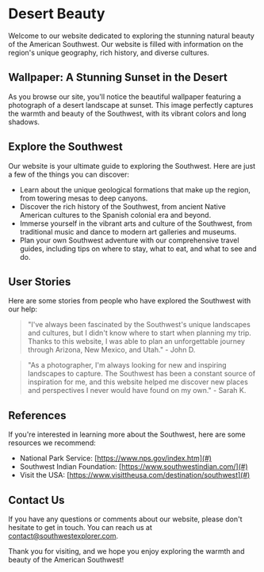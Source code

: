 <!--font:Inter-->

# Desert Beauty

Welcome to our website dedicated to exploring the stunning natural beauty of the American Southwest. Our website is filled with information on the region's unique geography, rich history, and diverse cultures.

## Wallpaper: A Stunning Sunset in the Desert

As you browse our site, you'll notice the beautiful wallpaper featuring a photograph of a desert landscape at sunset. This image perfectly captures the warmth and beauty of the Southwest, with its vibrant colors and long shadows.

## Explore the Southwest

Our website is your ultimate guide to exploring the Southwest. Here are just a few of the things you can discover:

- Learn about the unique geological formations that make up the region, from towering mesas to deep canyons.
- Discover the rich history of the Southwest, from ancient Native American cultures to the Spanish colonial era and beyond.
- Immerse yourself in the vibrant arts and culture of the Southwest, from traditional music and dance to modern art galleries and museums.
- Plan your own Southwest adventure with our comprehensive travel guides, including tips on where to stay, what to eat, and what to see and do.

## User Stories

Here are some stories from people who have explored the Southwest with our help:

> "I've always been fascinated by the Southwest's unique landscapes and cultures, but I didn't know where to start when planning my trip. Thanks to this website, I was able to plan an unforgettable journey through Arizona, New Mexico, and Utah." - John D.

> "As a photographer, I'm always looking for new and inspiring landscapes to capture. The Southwest has been a constant source of inspiration for me, and this website helped me discover new places and perspectives I never would have found on my own." - Sarah K.

## References

If you're interested in learning more about the Southwest, here are some resources we recommend:

- National Park Service: [https://www.nps.gov/index.htm](#)
- Southwest Indian Foundation: [https://www.southwestindian.com/](#)
- Visit the USA: [https://www.visittheusa.com/destination/southwest](#)

## Contact Us

If you have any questions or comments about our website, please don't hesitate to get in touch. You can reach us at [contact@southwestexplorer.com](mailto:contact@southwestexplorer.com).

Thank you for visiting, and we hope you enjoy exploring the warmth and beauty of the American Southwest!

<!--

Write me content for website with wallpaper which alt text is:

"A photograph of a desert landscape at sunset, with warm colors and long shadows."

The name/title of the page should not be 1:1 copy of the alt text but rather a real content of the website which is using this wallpaper.

- Use markdown format 
- Start with heading
- Heading should be short and concise
- The content should look like a real website 
- The website should not be about the wallpaper, wallpaper is just a related background
- Heading should be contain work "wallpaper" or "background"
- Include real sections like references, contact, user stories, etc. use things relevant to the page purpose.
- Feel free to use structure like headings, bullets, numbering, blockquotes, paragraphs, horizontal lines, etc.
- You can use formatting like bold or _italic_
- You can include UTF-8 emojis
- Links should be only #hash anchors (and you can refer to the document itself)
- Do not include images


---


# The Warmth of the Desert: Exploring the Beauty of the American Southwest

Welcome to our website dedicated to exploring the stunning natural beauty of the American Southwest. Our website is filled with information on the region's unique geography, rich history, and diverse cultures.

## Wallpaper: A Stunning Sunset in the Desert

As you browse our site, you'll notice the beautiful wallpaper featuring a photograph of a desert landscape at sunset. This image perfectly captures the warmth and beauty of the Southwest, with its vibrant colors and long shadows.

## Explore the Southwest

Our website is your ultimate guide to exploring the Southwest. Here are just a few of the things you can discover:

- Learn about the unique geological formations that make up the region, from towering mesas to deep canyons.
- Discover the rich history of the Southwest, from ancient Native American cultures to the Spanish colonial era and beyond.
- Immerse yourself in the vibrant arts and culture of the Southwest, from traditional music and dance to modern art galleries and museums.
- Plan your own Southwest adventure with our comprehensive travel guides, including tips on where to stay, what to eat, and what to see and do.

## User Stories

Here are some stories from people who have explored the Southwest with our help:

> "I've always been fascinated by the Southwest's unique landscapes and cultures, but I didn't know where to start when planning my trip. Thanks to this website, I was able to plan an unforgettable journey through Arizona, New Mexico, and Utah." - John D.

> "As a photographer, I'm always looking for new and inspiring landscapes to capture. The Southwest has been a constant source of inspiration for me, and this website helped me discover new places and perspectives I never would have found on my own." - Sarah K.

## References

If you're interested in learning more about the Southwest, here are some resources we recommend:

- National Park Service: [https://www.nps.gov/index.htm](#)
- Southwest Indian Foundation: [https://www.southwestindian.com/](#)
- Visit the USA: [https://www.visittheusa.com/destination/southwest](#)

## Contact Us

If you have any questions or comments about our website, please don't hesitate to get in touch. You can reach us at [contact@southwestexplorer.com](mailto:contact@southwestexplorer.com).

Thank you for visiting, and we hope you enjoy exploring the warmth and beauty of the American Southwest!

-->
